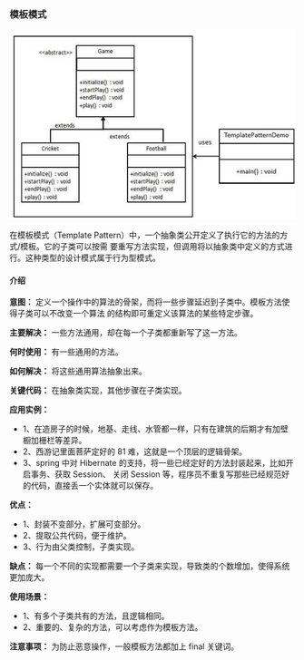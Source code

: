 ### 模板模式

![模板模式的 UML 图](readme.assets/template_pattern_uml_diagram.jpg)

在模板模式（Template Pattern）中，一个抽象类公开定义了执行它的方法的方式/模板。它的子类可以按需
要重写方法实现，但调用将以抽象类中定义的方式进行。这种类型的设计模式属于行为型模式。

#### 介绍

**意图：** 定义一个操作中的算法的骨架，而将一些步骤延迟到子类中。模板方法使得子类可以不改变一个算法
的结构即可重定义该算法的某些特定步骤。

**主要解决：** 一些方法通用，却在每一个子类都重新写了这一方法。

**何时使用：** 有一些通用的方法。

**如何解决：** 将这些通用算法抽象出来。

**关键代码：** 在抽象类实现，其他步骤在子类实现。

**应用实例：** 
- 1、在造房子的时候，地基、走线、水管都一样，只有在建筑的后期才有加壁橱加栅栏等差异。 
- 2、西游记里面菩萨定好的 81 难，这就是一个顶层的逻辑骨架。 
- 3、spring 中对 Hibernate 的支持，将一些已经定好的方法封装起来，比如开启事务、获取 Session、
关闭 Session 等，程序员不重复写那些已经规范好的代码，直接丢一个实体就可以保存。

**优点：** 
- 1、封装不变部分，扩展可变部分。 
- 2、提取公共代码，便于维护。 
- 3、行为由父类控制，子类实现。

**缺点：** 每一个不同的实现都需要一个子类来实现，导致类的个数增加，使得系统更加庞大。

**使用场景：** 
- 1、有多个子类共有的方法，且逻辑相同。 
- 2、重要的、复杂的方法，可以考虑作为模板方法。

**注意事项：** 为防止恶意操作，一般模板方法都加上 final 关键词。